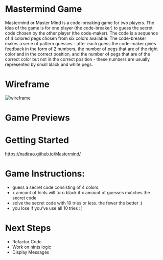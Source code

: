 # Mastermind Game

Mastermind or Master Mind is a code-breaking game for two players. The idea of the game is for one player (the code-breaker) to guess the secret code chosen by the other player (the code-maker). The code is a sequence of 4 colored pegs chosen from six colors available. The code-breaker makes a serie of pattern guesses - after each guess the code-maker gives feedback in the form of 2 numbers, the number of pegs that are of the right color and in the correct position, and the number of pegs that are of the correct color but not in the correct position - these numbers are usually represented by small black and white pegs.


# Wireframe

![wireframe](https://user-images.githubusercontent.com/110858421/230779661-fae948e9-5793-4af9-b5ea-de3b0c1975f3.png)

# Game Previews



# Getting Started

https://nadirao.github.io/Mastermind/

# Game Instructions: 

- guess a secret code consisting of 4 colors
- x amount of hints will turn black if x amount of guesses matches the secret code
- solve the secret code with 10 tries or less. the fewer the better :)
- you lose if you've use all 10 tries :(

# Next Steps

- Refactor Code
- Work on hints logic 
- Display Messages 
